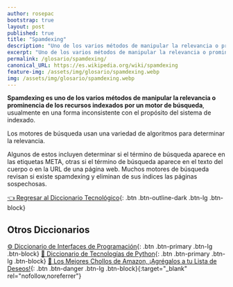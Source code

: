 ```yaml
---
author: rosepac
bootstrap: true
layout: post
published: true
title: "Spamdexing"
description: "Uno de los varios métodos de manipular la relevancia o prominencia de los recursos indexados por un motor de búsqueda"
excerpt: "Uno de los varios métodos de manipular la relevancia o prominencia de los recursos indexados por un motor de búsqueda"
permalink: /glosario/spamdexing/
canonical_URL: https://es.wikipedia.org/wiki/spamdexing
feature-img: /assets/img/glosario/spamdexing.webp
img: /assets/img/glosario/spamdexing.webp
---
```


**Spamdexing es uno de los varios métodos de manipular la relevancia o prominencia de los recursos indexados por un motor de búsqueda**, usualmente en una forma inconsistente con el propósito del sistema de indexado.

Los motores de búsqueda usan una variedad de algoritmos para determinar la relevancia.

Algunos de estos incluyen determinar si el término de búsqueda aparece en las etiquetas META, otras si el término de búsqueda aparece en el texto del cuerpo o en la URL de una página web. Muchos motores de búsqueda revisan si existe spamdexing y eliminan de sus índices las páginas sospechosas.

[👈 Regresar al Diccionario Tecnológico](/glosario/){: .btn .btn-outline-dark .btn-lg .btn-block}

## Otros Diccionarios

[⚙ Diccionario de Interfaces de Programación](/glosario/completo-interfaces-programacion/){: .btn .btn-primary .btn-lg .btn-block}
[🐍 Diccionario de Tecnologías de Python](/glosario/completo-tecnologias-python/){: .btn .btn-primary .btn-lg .btn-block}
[🛒 Los Mejores Chollos de Amazon, ¡Agrégalos a tu Lista de Deseos!](/amazon/ "Los Mejores Chollos de Amazon, Ofertas Flash, Black Monday y Amazon Prime Day"){: .btn .btn-danger .btn-lg .btn-block}{:target="_blank" rel="nofollow,noreferrer"}